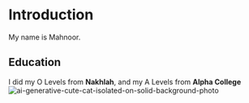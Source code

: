 # Introduction 
My name is Mahnoor. 
## Education
I did my O Levels from **Nakhlah**, and my A Levels from **Alpha College**
![ai-generative-cute-cat-isolated-on-solid-background-photo](https://github.com/user-attachments/assets/0533da2c-a0df-46b6-a707-65e0aff2df8f)
